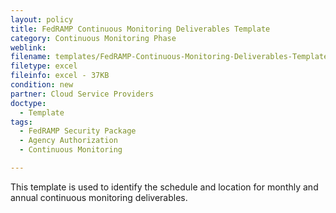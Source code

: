 ```yaml
---
layout: policy   
title: FedRAMP Continuous Monitoring Deliverables Template 
category: Continuous Monitoring Phase
weblink:
filename: templates/FedRAMP-Continuous-Monitoring-Deliverables-Template.xlsx
filetype: excel
fileinfo: excel - 37KB
condition: new
partner: Cloud Service Providers
doctype:
  - Template
tags:
  - FedRAMP Security Package
  - Agency Authorization
  - Continuous Monitoring

---
```

This template is used to identify the schedule and location for monthly and annual continuous monitoring deliverables.
